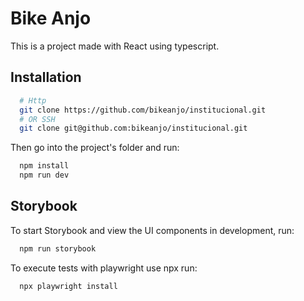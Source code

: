 # Bike Anjo

This is a project made with React using typescript.

## Installation

```bash
  # Http
  git clone https://github.com/bikeanjo/institucional.git
  # OR SSH
  git clone git@github.com:bikeanjo/institucional.git
```

Then go into the project's folder and run:

```bash
  npm install
  npm run dev
```

## Storybook

To start Storybook and view the UI components in development, run:

```bash
  npm run storybook
```

To execute tests with playwright use npx run:

```
  npx playwright install
```

